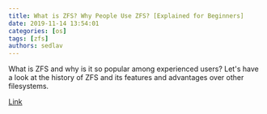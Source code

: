 ```yaml
---
title: What is ZFS? Why People Use ZFS? [Explained for Beginners]
date: 2019-11-14 13:54:01
categories: [os]
tags: [zfs]
authors: sedlav
---
```


What is ZFS and why is it so popular among experienced users? Let's have a look at the history of ZFS and its features and advantages over other filesystems.

[Link](https://itsfoss.com/what-is-zfs/)
